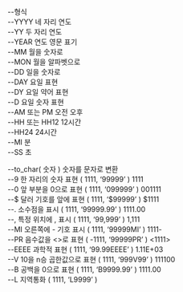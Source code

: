 --형식\
--YYYY       네 자리 연도\
--YY      두 자리 연도\
--YEAR      연도 영문 표기\
--MM      월을 숫자로\
--MON      월을 알파벳으로\
--DD      일을 숫자로\
--DAY      요일 표현\
--DY      요일 약어 표현\
--D      요일 숫자 표현\
--AM 또는 PM   오전 오후\
--HH 또는 HH12   12시간\
--HH24      24시간\
--MI      분\
--SS      초

--to_char( 숫자 )   숫자를 문자로 변환\
--9      한 자리의 숫자 표현      ( 1111, ‘99999’ )      1111  
--0      앞 부분을 0으로 표현      ( 1111, ‘099999’ )      001111\
--$      달러 기호를 앞에 표현      ( 1111, ‘$99999’ )      $1111\
--.      소수점을 표시         ( 1111, ‘99999.99’ )      1111.00\
--,      특정 위치에 , 표시      ( 1111, ‘99,999’ )      1,111\
--MI      오른쪽에 - 기호 표시      ( 1111, ‘99999MI’ )      1111-\
--PR      음수값을 <>로 표현      ( -1111, ‘99999PR’ )      <1111>\
--EEEE      과학적 표현         ( 1111, ‘99.99EEEE’ )      1.11E+03\
--V      10을 n승 곱한값으로 표현   ( 1111, ‘999V99’ )      111100\
--B      공백을 0으로 표현      ( 1111, ‘B9999.99’ )      1111.00\
--L      지역통화         ( 1111, ‘L9999’ )
